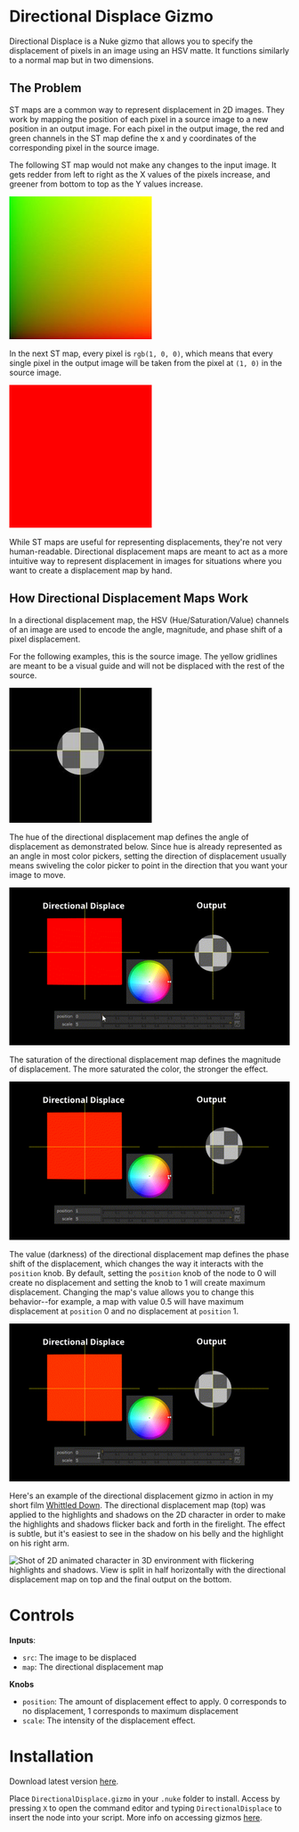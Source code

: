 # Directional Displace Gizmo

Directional Displace is a Nuke gizmo that allows you to specify the displacement of pixels in an image using an HSV matte. It functions similarly to a normal map but in two dimensions.

## The Problem

ST maps are a common way to represent displacement in 2D images. They work by mapping the position of each pixel in a source image to a new position in an output image. For each pixel in the output image, the red and green channels in the ST map define the x and y coordinates of the corresponding pixel in the source image.

The following ST map would not make any changes to the input image. It gets redder from left to right as the X values of the pixels increase, and greener from bottom to top as the Y values increase.

![ST map that applies no transformation](assets/STMAP_BLANK.jpg)

In the next ST map, every pixel is `rgb(1, 0, 0)`, which means that every single pixel in the output image will be taken from the pixel at `(1, 0)` in the source image.

![alt text](assets/RED.jpg)

While ST maps are useful for representing displacements, they're not very human-readable. Directional displacement maps are meant to act as a more intuitive way to represent displacement in images for situations where you want to create a displacement map by hand.

## How Directional Displacement Maps Work

In a directional displacement map, the HSV (Hue/Saturation/Value) channels of an image are used to encode the angle, magnitude, and phase shift of a pixel displacement.

For the following examples, this is the source image. The yellow gridlines are meant to be a visual guide and will not be displaced with the rest of the source. 

![alt text](assets/source_image_example.jpg)

The hue of the directional displacement map defines the angle of displacement as demonstrated below. Since hue is already represented as an angle in most color pickers, setting the direction of displacement usually means swiveling the color picker to point in the direction that you want your image to move.

![Gif of hue of directional displacement map changing and the output image updating to follow](assets/hue_demo.gif)

The saturation of the directional displacement map defines the magnitude of displacement. The more saturated the color, the stronger the effect.

![Gif of saturation of directional displacement map changing and the output image updating to follow](assets/saturation_demo.gif)

The value (darkness) of the directional displacement map defines the phase shift of the displacement, which changes the way it interacts with the `position` knob. By default, setting the `position` knob of the node to 0 will create no displacement and setting the knob to 1 will create maximum displacement. Changing the map's value allows you to change this behavior--for example, a map with value 0.5 will have maximum displacement at `position` 0 and no displacement at `position` 1.

![Gif of value of directional displacement map changing and the output image updating to follow](assets/value_demo.gif)

Here's an example of the directional displacement gizmo in action in my short film [Whittled Down](https://whittleddownfilm.ollyglenn.com). The directional displacement map (top) was applied to the highlights and shadows on the 2D character in order to make the highlights and shadows flicker back and forth in the firelight. The effect is subtle, but it's easiest to see in the shadow on his belly and the highlight on his right arm.

![Shot of 2D animated character in 3D environment with flickering highlights and shadows. View is split in half horizontally with the directional displacement map on top and the final output on the bottom.](assets/whittled_down_demo.gif)

# Controls
**Inputs**: 
- `src`: The image to be displaced
- `map`: The directional displacement map

**Knobs**
- `position`: The amount of displacement effect to apply. 0 corresponds to no displacement, 1 corresponds to maximum displacement
- `scale`: The intensity of the displacement effect.

# Installation
Download latest version [here](https://github.com/dninosores/directional-displace-gizmo/releases/latest).

Place `DirectionalDisplace.gizmo` in your `.nuke` folder to install. Access by pressing `X` to open the command editor and typing `DirectionalDisplace` to insert the node into your script. More info on accessing gizmos [here](https://learn.foundry.com/nuke/content/comp_environment/configuring_nuke/sourcing_gizmos.html).